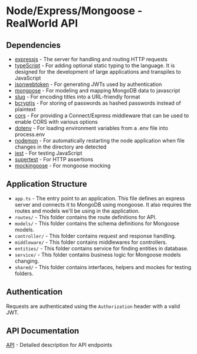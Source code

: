 # Node/Express/Mongoose - RealWorld API

## Dependencies

- [expressjs](https://github.com/expressjs/express) - The server for handling and routing HTTP requests
- [typeScript](https://www.typescriptlang.org/) - For adding optional static typing to the language. It is designed for the development of large applications and transpiles to JavaScript
- [jsonwebtoken](https://github.com/auth0/node-jsonwebtoken) - For generating JWTs used by authentication
- [mongoose](https://github.com/Automattic/mongoose) - For modeling and mapping MongoDB data to javascript
- [slug](https://github.com/dodo/node-slug) - For encoding titles into a URL-friendly format
- [bcryptjs](https://github.com/dcodeIO/bcrypt.js) - For storing of passwords as hashed passwords instead of plaintext
- [cors](https://github.com/expressjs/cors) - For providing a Connect/Express middleware that can be used to enable CORS with various options
- [dotenv](https://github.com/motdotla/dotenv) - For loading environment variables from a .env file into process.env
- [nodemon](https://github.com/remy/nodemon) - For automatically restarting the node application when file changes in the directory are detected
- [jest](https://jestjs.io) - For testing JavaScript
- [supertest](https://github.com/visionmedia/supertest) - For HTTP assertions
- [mockingoose](https://github.com/alonronin/mockingoose) - For mongoose mocking

## Application Structure

- `app.ts` - The entry point to an application. This file defines an express server and connects it to MongoDB using mongoose. It also requires the routes and models we'll be using in the application.
- `routes/` - This folder contains the route definitions for API.
- `models/` - This folder contains the schema definitions for Mongoose models.
- `controller/` - This folder contains request and response handling.
- `middleware/` - This folder contains middlewares for controllers.
- `entities/` - This folder contains service for finding entities in database.
- `service/` - This folder contains business logic for Mongoose models changing.
- `shared/` - This folder contains interfaces, helpers and mockes for testing folders.

## Authentication

Requests are authenticated using the `Authorization` header with a valid JWT.

## API Documentation

[API](https://api.realworld.io/api-docs/#/) - Detailed description for API endpoints
